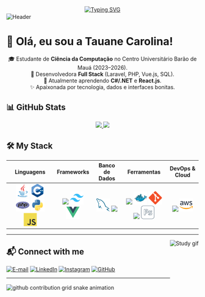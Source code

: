 <div align="center">
  <a href="https://git.io/typing-svg">
    <img src="https://readme-typing-svg.demolab.com?font=Fira+Code&weight=500&size=22&pause=1000&color=FF00F6&center=true&vCenter=true&random=false&width=524&lines=%E2%8A%B9+Welcome+to+my+profile!+%CB%99%E1%B5%95%CB%99+%E2%8A%B9+" alt="Typing SVG">
  </a>
</div>

<img align="center" alt="Header" src="./src/header-gif.gif">


# 🌸 Olá, eu sou a **Tauane Carolina**!  
<p align="center">
🎓 Estudante de <strong>Ciência da Computação</strong> no Centro Universitário Barão de Mauá (2023–2026).<br>
💼 Desenvolvedora <strong>Full Stack</strong> (Laravel, PHP, Vue.js, SQL).<br>
🌱 Atualmente aprendendo <strong>C#/.NET</strong> e <strong>React.js</strong>.<br>
✨ Apaixonada por tecnologia, dados e interfaces bonitas.
</p>

## 📊 GitHub Stats

<div align="center">
  <a href="https://github.com/coding-ayko">
    <img height="160em" src="https://github-readme-stats.vercel.app/api?username=coding-ayko&show_icons=true&theme=ambient_gradient&include_all_commits=true&count_private=false"/>
    <img height="160em" src="https://github-readme-stats.vercel.app/api/top-langs/?username=coding-ayko&layout=compact&langs_count=7&theme=ambient_gradient"/>
  </a>
</div>

## 🛠️ My Stack

<div align="center">

| **Linguagens** | **Frameworks** | **Banco de Dados** | **Ferramentas** | **DevOps & Cloud** |
|:--------------:|:---------------:|:------------------:|:----------------:|:------------------:|
| <img src="https://raw.githubusercontent.com/devicons/devicon/master/icons/java/java-original.svg" height="35"/> <img src="https://raw.githubusercontent.com/devicons/devicon/master/icons/cplusplus/cplusplus-original.svg" height="35"/> <img src="https://raw.githubusercontent.com/devicons/devicon/master/icons/php/php-original.svg" height="35"/> <img src="https://raw.githubusercontent.com/devicons/devicon/master/icons/python/python-original.svg" height="35"/> <img src="https://raw.githubusercontent.com/devicons/devicon/master/icons/javascript/javascript-original.svg" height="35"/> | <img src="https://cdn.worldvectorlogo.com/logos/laravel-2.svg" height="35"/> <img src="https://raw.githubusercontent.com/devicons/devicon/master/icons/tailwindcss/tailwindcss-original.svg" height="35"/> <img src="https://raw.githubusercontent.com/devicons/devicon/master/icons/vuejs/vuejs-original.svg" height="35"/> | <img src="https://raw.githubusercontent.com/devicons/devicon/master/icons/mysql/mysql-original.svg" height="35"/> <img src="https://www.svgrepo.com/show/303229/microsoft-sql-server-logo.svg" height="35"/> | <img src="https://raw.githubusercontent.com/microsoft/PowerBI-Icons/main/SVG/Power-BI.svg" height="35"/> <img src="https://raw.githubusercontent.com/devicons/devicon/master/icons/docker/docker-original.svg" height="35"/> <img src="https://raw.githubusercontent.com/devicons/devicon/master/icons/git/git-original.svg" height="35"/> <img src="https://www.vectorlogo.zone/logos/figma/figma-icon.svg" height="35"/> <img src="https://raw.githubusercontent.com/devicons/devicon/master/icons/photoshop/photoshop-line.svg" height="35"/> | <img src="https://avatars.githubusercontent.com/u/44036562?s=200&v=4" height="35"/> <img src="https://raw.githubusercontent.com/devicons/devicon/master/icons/amazonwebservices/amazonwebservices-original.svg" height="35"/> |

</div>

---

<img align="right" alt="Study gif" height="190px" src="./src/study.gif">

## 📬 Connect with me
[![E-mail](https://img.shields.io/badge/-Email-000?style=for-the-badge&logo=gmail&logoColor=FF00F6)](mailto:tauane581730@gmail.com)
[![LinkedIn](https://img.shields.io/badge/-LinkedIn-000?style=for-the-badge&logo=linkedin&logoColor=FF00F6)](https://www.linkedin.com/in/tauane-carolina-oliveira-miranda-dos-santos-606599244/)
[![Instagram](https://img.shields.io/badge/-Instagram-000?style=for-the-badge&logo=instagram&logoColor=FF00F6)](https://www.instagram.com/whos.ayko/)
[![GitHub](https://img.shields.io/badge/-GitHub-000?style=for-the-badge&logo=github&logoColor=FF00F6)](https://github.com/Coding-Ayko)

---



<picture align="center">
  <source media="(prefers-color-scheme: dark)" srcset="https://raw.githubusercontent.com/Coding-Ayko/Coding-Ayko/output/github-contribution-grid-snake-dark.svg">
  <source media="(prefers-color-scheme: light)" srcset="https://raw.githubusercontent.com/Coding-Ayko/Coding-Ayko/output/github-contribution-grid-snake.svg">
  <img align="center" alt="github contribution grid snake animation" src="https://raw.githubusercontent.com/Coding-Ayko/Coding-Ayko/output/github-contribution-grid-snake.svg">
</picture>


